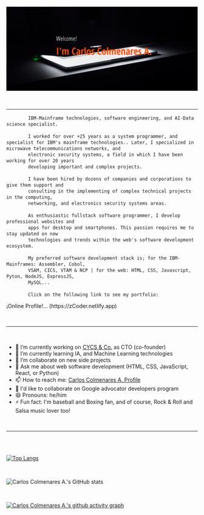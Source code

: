 ![zCoder Banner!](assets/img/miBanner.png)

<br>

---

<!-- <br> -->

<!-- ## <div style="text-align:center"><h3>...also knows as<span style="color:#ff4c00"> _zCoder!_ </span>at social media</div> -->
<!--
<br> -->

<p align:justify; font-size:24px>

            IBM-Mainframe technologies, software engineering, and AI-Data science specialist.

            I worked for over +25 years as a system programmer, and specialist for IBM's mainframe technologies.. Later, I specialized in microwave telecommunications networks, and
            electronic security systems, a field in which I have been working for over 20 years
            developing important and complex projects.

            I have been hired by dozens of companies and corporations to give them support and
            consulting in the implementing of complex technical projects in the computing,
            networking, and electronics security systems areas.

            As enthusiastic fullstack software programmer, I develop professional websites and
            apps for desktop and smartphones. This passion requires me to stay updated on new
            technologies and trends within the web's software development ecosystem.

            My preferred software development stack is; for the IBM-Mainframes: Assembler, Cobol,
            VSAM, CICS, VTAM & NCP | for the web: HTML, CSS, Javascript, Pyton, NodeJS, ExpressJS,
            MySQL...

            Click on the following link to see my portfolio:

</p>
<p  align:center; font-size:24px>
                        ¡Online Profile!... (https://zCoder.netlify.app)
 </p>
<br>

---

<br>

- 🔭 I’m currently working on [CYCS & Co.](https://cycs.netlify.app "CYCS Ingeniería e Instalaciones") as CTO (co-founder)
- 🌱 I’m currently learning IA, and Machine Learning technologies
- 👯 I’m collaborate on new side projects
- 💬 Ask me about web software development (HTML, CSS, JavaScript, React, or Python)
- 📫 How to reach me: [Carlos Colmenares A. Profile](https://carlos-colmenares-a.netlify.app "https://carlos-colmenares-a.netlify.app")
- 👯 I'd like to collaborate on Google advocator developers program
- 😄 Pronouns: he/him
- ⚡ Fun fact: I'm baseball and Boxing fan, and of course, Rock & Roll and Salsa music lover too!

<br>

---

<br>
<br>

[![Top Langs](https://github-readme-stats.vercel.app/api/top-langs/?username=cycscarlos&&langs_count=8&theme=vue-dark)](https://github.com/cycscarlos/github-readme-stats)

<br>

![Carlos Colmenares A.'s GitHub stats](https://github-readme-stats.vercel.app/api?username=cycscarlos&show_icons=true&theme=vue-dark&hide=stars,prs)

<br>

<!-- ## My Colaborations -->

[![Carlos Colmenares A.'s github activity graph](https://activity-graph.herokuapp.com/graph?username=cycscarlos&theme=react-dark)](https://github.com/cycscarlos/github-readme-activity-graph)

<br>

